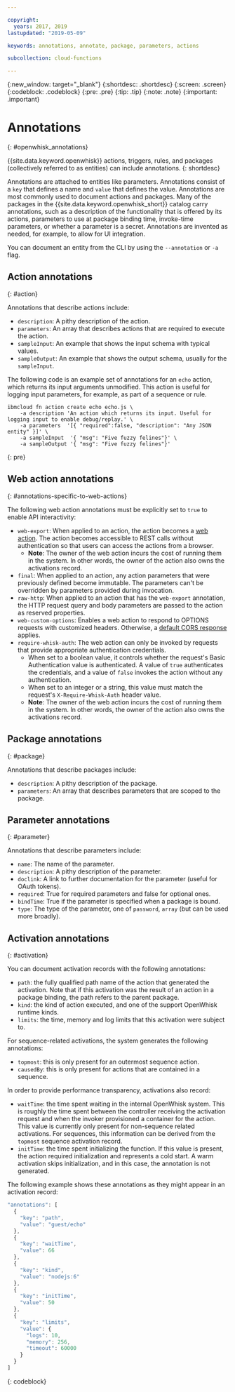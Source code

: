 ```yaml
---

copyright:
  years: 2017, 2019
lastupdated: "2019-05-09"

keywords: annotations, annotate, package, parameters, actions

subcollection: cloud-functions

---
```






{:new_window: target="_blank"}
{:shortdesc: .shortdesc}
{:screen: .screen}
{:codeblock: .codeblock}
{:pre: .pre}
{:tip: .tip}
{:note: .note}
{:important: .important}

# Annotations
{: #openwhisk_annotations}

{{site.data.keyword.openwhisk}} actions, triggers, rules, and packages (collectively referred to as entities) can include annotations.
{: shortdesc}

Annotations are attached to entities like parameters. Annotations consist of a `key` that defines a name and `value` that defines the value. Annotations are most commonly used to document actions and packages. Many of the packages in the {{site.data.keyword.openwhisk_short}} catalog carry annotations, such as a description of the functionality that is offered by its actions, parameters to use at package binding time, invoke-time parameters, or whether a parameter is a secret. Annotations are invented as needed, for example, to allow for UI integration.

You can document an entity from the CLI by using the `--annotation` or `-a` flag.

## Action annotations
{: #action}

Annotations that describe actions include:

- `description`: A pithy description of the action.
- `parameters`: An array that describes actions that are required to execute the action.
- `sampleInput`: An example that shows the input schema with typical values.
- `sampleOutput`: An example that shows the output schema, usually for the `sampleInput`.



The following code is an example set of annotations for an `echo` action, which returns its input arguments unmodified. This action is useful for logging input parameters, for example, as part of a sequence or rule.

```
ibmcloud fn action create echo echo.js \
    -a description 'An action which returns its input. Useful for logging input to enable debug/replay.' \
    -a parameters  '[{ "required":false, "description": "Any JSON entity" }]' \
    -a sampleInput  '{ "msg": "Five fuzzy felines"}' \
    -a sampleOutput '{ "msg": "Five fuzzy felines"}'
```
{: pre}

## Web action annotations
{: #annotations-specific-to-web-actions}

The following web action annotations must be explicitly set to `true` to enable API interactivity:

- `web-export`: When applied to an action, the action becomes a [web action](/docs/openwhisk?topic=cloud-functions-openwhisk_webactions). The action becomes accessible to REST calls without authentication so that users can access the actions from a browser.
    * **Note**: The owner of the web action incurs the cost of running them in the system. In other words, the owner of the action also owns the activations record.
- `final`: When applied to an action, any action parameters that were previously defined become immutable. The parameters can't be overridden by parameters provided during invocation.
- `raw-http`: When applied to an action that has the `web-export` annotation, the HTTP request query and body parameters are passed to the action as reserved properties.
- `web-custom-options`: Enables a web action to respond to OPTIONS requests with customized headers. Otherwise, a [default CORS response](/docs/openwhisk?topic=cloud-functions-openwhisk_webactions#options-requests) applies.
- `require-whisk-auth`: The web action can only be invoked by requests that provide appropriate authentication credentials.
    * When set to a boolean value, it controls whether the request's Basic Authentication value is authenticated. A value of `true` authenticates the credentials, and a value of `false` invokes the action without any authentication.
    * When set to an integer or a string, this value must match the request's `X-Require-Whisk-Auth` header value.
    * **Note**: The owner of the web action incurs the cost of running them in the system. In other words, the owner of the action also owns the activations record.

## Package annotations
{: #package}

Annotations that describe packages include:

- `description`: A pithy description of the package.
- `parameters`: An array that describes parameters that are scoped to the package.

## Parameter annotations
{: #parameter}

Annotations that describe parameters include:

- `name`: The name of the parameter.
- `description`: A pithy description of the parameter.
- `doclink`: A link to further documentation for the parameter (useful for OAuth tokens).
- `required`: True for required parameters and false for optional ones.
- `bindTime`: True if the parameter is specified when a package is bound.
- `type`: The type of the parameter, one of `password`, `array` (but can be used more broadly).

## Activation annotations
{: #activation}

You can document activation records with the following annotations:

- `path`: the fully qualified path name of the action that generated the activation. Note that if this activation was the result of an action in a package binding, the path refers to the parent package.
- `kind`: the kind of action executed, and one of the support OpenWhisk runtime kinds.
- `limits`: the time, memory and log limits that this activation were subject to.

For sequence-related activations, the system generates the following annotations:

- `topmost`: this is only present for an outermost sequence action.
- `causedBy`: this is only present for actions that are contained in a sequence.

In order to provide performance transparency, activations also record:

- `waitTime`: the time spent waiting in the internal OpenWhisk system. This is roughly the time spent between the controller receiving the activation request and when the invoker provisioned a container for the action. This value is currently only present for non-sequence related activations. For sequences, this information can be derived from the `topmost` sequence activation record.
- `initTime`: the time spent initializing the function. If this value is present, the action required initialization and represents a cold start. A warm activation skips initialization, and in this case, the annotation is not generated.

The following example shows these annotations as they might appear in an activation record:

```javascript
"annotations": [
  {
    "key": "path",
    "value": "guest/echo"
  },
  {
    "key": "waitTime",
    "value": 66
  },
  {
    "key": "kind",
    "value": "nodejs:6"
  },
  {
    "key": "initTime",
    "value": 50
  },
  {
    "key": "limits",
    "value": {
      "logs": 10,
      "memory": 256,
      "timeout": 60000
    }
  }
]
```
{: codeblock}

